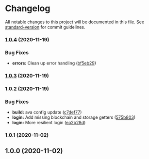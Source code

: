 # Changelog

All notable changes to this project will be documented in this file. See [standard-version](https://github.com/conventional-changelog/standard-version) for commit guidelines.

### [1.0.4](https://github.com/simmbachain/truffle/compare/v1.0.3...v1.0.4) (2020-11-19)


### Bug Fixes

* **errors:** Clean up error handling ([bf5eb29](https://github.com/simmbachain/truffle/commit/bf5eb2976a8a7ab44683e94010dec6374288fc9d))

### [1.0.3](https://github.com/simmbachain/truffle/compare/v1.0.2...v1.0.3) (2020-11-19)

### 1.0.2 (2020-11-19)


### Bug Fixes

* **build:** ava config update ([c7def77](https://github.com/simmbachain/truffle/commit/c7def77ff3a2396f5276e16bb23b171aca1719f0))
* **login:** Add missing blockchain and storage getters ([575b803](https://github.com/simmbachain/truffle/commit/575b803c736c9d880d25cc126dd3e15270ce940e))
* **login:** More resilient login ([ea2b28d](https://github.com/simmbachain/truffle/commit/ea2b28dee7d9b651225c85e9d799d2746f2b76aa))

### 1.0.1 (2020-11-02)

## 1.0.0 (2020-11-02)

